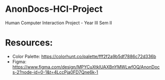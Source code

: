 # AnonDocs-HCI-Project
 Human Computer Interaction Project - Year III Sem II

# Resources:

- Color Palette: https://colorhunt.co/palette/fff2f2a9b5df7886c72d336b
- Figma: https://www.figma.com/design/MPYCuXtklUAXBnYMWLwfOQ/AnonDocs-2?node-id=0-1&t=4LccPja0FD7Qne6k-1
